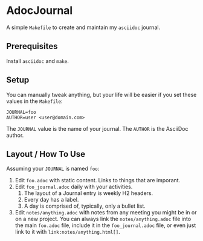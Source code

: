 # AdocJournal

A simple `Makefile` to create and maintain my `asciidoc` journal.

## Prerequisites

Install `asciidoc` and `make`.

## Setup

You can manually tweak anything, but your life will be easier if you set
these values in the `Makefile`:

    JOURNAL=foo
    AUTHOR=user <user@domain.com>

The `JOURNAL` value is the name of your journal.
The `AUTHOR` is the AsciiDoc author.

## Layout / How To Use

Assuming your `JOURNAL` is named `foo`:

1. Edit `foo.adoc` with static content. Links to things that are 
   imporant.
2. Edit `foo_journal.adoc` daily with your activities.
   1. The layout of a Journal entry is weekly H2 headers.
   2. Every day has a label.
   3. A day is comprised of, typically, only a bullet list.
3. Edit `notes/anything.adoc` with notes from any meeting you might be
   in or on a new project. You can always link the `notes/anything.adoc`
   file into the main `foo.adoc` file, include it in the `foo_journal.adoc`
   file, or even just link to it with `link:notes/anything.html[]`.
